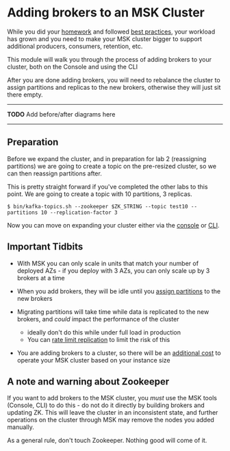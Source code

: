 # Adding brokers to an MSK Cluster

While you did your [homework](https://amazonmsk.s3.amazonaws.com/MSK_Sizing_Pricing.xlsx) and followed [best practices](https://docs.aws.amazon.com/msk/latest/developerguide/bestpractices.html), your workload has grown and you need to make your MSK cluster bigger to support additional producers, consumers, retention, etc.

This module will walk you through the process of adding brokers to your cluster, both on the Console and using the CLI

After you are done adding brokers, you will need to rebalance the cluster to assign partitions and replicas to the new brokers, otherwise they will just sit there empty.

---
**TODO** Add before/after diagrams here

---

## Preparation

Before we expand the cluster, and in preparation for lab 2 (reassigning partitions) we are going to create a topic on the pre-resized cluster, so we can then reassign partitions after.

This is pretty straight forward if you've completed the other labs to this point.  We are going to create a topic with 10 partitions, 3 replicas.

`$ bin/kafka-topics.sh --zookeeper $ZK_STRING --topic test10 --partitions 10 --replication-factor 3`

Now you can move on expanding your cluster either via the [console](/modules/addingbrokers/console.md) or [CLI](/modules/addingbrokers/cli.md).


## Important Tidbits

* With MSK you can only scale in units that match your number of deployed AZs - if you deploy with 3 AZs, you can only scale up by 3 brokers at a time

* When you add brokers, they will be idle until you [assign partitions](/modules/addingbrokers/reassignparitions.md) to the new brokers

* Migrating partitions will take time while data is replicated to the new brokers, and *could* impact the performance of the cluster

  * ideally don't do this while under full load in production
  * You can [rate limit replication](https://kafka.apache.org/documentation/#rep-throttle) to limit the risk of this

* You are adding brokers to a cluster, so there will be an [additional cost](https://aws.amazon.com/msk/pricing/) to operate your MSK cluster based on your instance size


## A note and warning about Zookeeper

If you want to add brokers to the MSK cluster, you *must* use the MSK tools (Console, CLI) to do this - do not do it directly by building brokers and updating ZK.  This will leave the cluster in an inconsistent state, and further operations on the cluster through MSK may remove the nodes you added manually.

As a general rule, don't touch Zookeeper.  Nothing good will come of it.